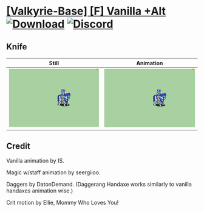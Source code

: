 # [\[Valkyrie-Base\] \[F\] Vanilla +Alt](./) [![Download](https://img.shields.io/badge/Download--red?style=social&logo=github)](https://minhaskamal.github.io/DownGit/#/home?url=https://github.com/Klokinator/FE-Repo/tree/main/Battle%20Animations%2FMounted%20-%20Valks%2C%20MKs%2C%20Magi%2F%5BValkyrie-Base%5D%20%5BF%5D%20Vanilla%20%2BAlt%2F4.%20Knife%20(Daggerang!!!%20Handaxe)) [![Discord](https://img.shields.io/badge/Discord--blue?style=social&logo=discord)](https://discord.gg/C7VNGnyTPA)

## Knife

| Still | Animation |
| :---: | :-------: |
| ![Knife still](./Knife_000.png) | ![Knife](./Knife.gif) |

## Credit

Vanilla animation by IS.

Magic w/staff animation by seergiioo.

Daggers by DatonDemand. (Daggerang Handaxe works similarly to vanilla handaxes animation wise.)

Crit motion by Ellie, Mommy Who Loves You!

